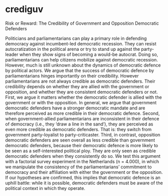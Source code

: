 # crediguv
Risk or Reward: The Credibility of Government and Opposition Democratic Defenders

Politicians and parliamentarians can play a primary role in defending democracy against incumbent-led democratic recession. They can resist autocratization in the political arena or try to stand up against the party-leader when they show signs of becoming a would-be autocrat. Doing so, parliamentarians can help citizens mobilize against democratic recession. However, much is still unknown about the dynamics of democratic defence by political actors. We argue that the success of democratic defence by parliamentarians hinges importantly on their credibility. However parliamentarians are not always credible as democratic defenders. Their credibility depends on whether they are allied with the government or opposition, and whether they are consistent democratic defenders or not. First, we argue it matters whether the democratic defender is allied with the government or with the opposition. In general, we argue that government democratic defenders have a stronger democratic mandate and are therefore perceived as more credible in their democratic defence. Second, when government-allied parliamentarians are inconsistent in their defence of democracy (i.e., they ‘draw a line in the sand’), they are perceived as even more credible as democratic defenders. That is: they switch from government party-loyalist to party-criticaster. Third, in contrast, opposition democratic defenders are seen overall as less credible than government democratic defenders, because their democratic defence is more likely to be seen as a self-interested political ploy. They are only seen as credible democratic defenders when they consistently do so. We test this argument with a factorial survey experiment in the Netherlands (n = 4.000), in which we manipulate the consistency of the parliamentarians’ commitment to democracy and their affiliation with either the government or the opposition. If our hypotheses are confirmed, this implies that democratic defence is an uphill battle: while it is possible, democratic defenders must be aware of the political context in which they operate.
